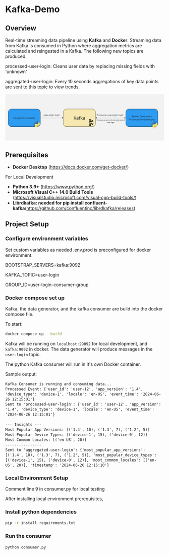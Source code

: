 # Kafka-Demo

## Overview
Real-time streaming data pipeline using **Kafka** and **Docker**. Streaming data from Kafka is consumed in Python where aggregation metrics are calculated and reingested in a Kafka. The following new topics are produced:

processed-user-login:
Cleans user data by replacing missing fields with 'unknown'

aggregated-user-login:
Every 10 seconds aggregations of key data points are sent to this topic to view trends.

![Technical Diagram](technical_diagram.jpg)

## Prerequisites

- **Docker Desktop** (https://docs.docker.com/get-docker/)

For Local Development
- **Python 3.9+** (https://www.python.org/)
- **Microsoft Visual C++ 14.0 Build Tools** (https://visualstudio.microsoft.com/visual-cpp-build-tools/)
- **Librdkafka: needed for pip install confluent-kafka**(https://github.com/confluentinc/librdkafka/releases)

## Project Setup

### Configure environment variables
Set custom variables as needed .env.prod is preconfigured for docker environment.

BOOTSTRAP_SERVERS=kafka:9092

KAFKA_TOPIC=user-login

GROUP_ID=user-login-consumer-group

### Docker compose set up
Kafka, the data generator, and the kafka consumer are build into the docker compose file.

To start:

```bash
docker compose up --build
```

Kafka will be running on `localhost:29092` for local development, and `kafka:9092` in docker. The data generator will produce messages in the `user-login` topic.

The python Kafka consumer will run in it's own Docker container.

Sample output:

```
Kafka Consumer is running and consuming data...
Processed Event: {'user_id': 'user-12', 'app_version': '1.4', 'device_type': 'device-1', 'locale': 'en-US', 'event_time': '2024-06-26 12:15:01'}
Sent to 'processed-user-login': {'user_id': 'user-12', 'app_version': '1.4', 'device_type': 'device-1', 'locale': 'en-US', 'event_time': '2024-06-26 12:15:01'}

--- Insights ---
Most Popular App Versions: [('1.4', 10), ('1.3', 7), ('1.2', 5)]
Most Popular Device Types: [('device-1', 15), ('device-0', 12)]
Most Common Locales: [('en-US', 20)]
----------------
Sent to 'aggregated-user-login': {'most_popular_app_versions': [('1.4', 10), ('1.3', 7), ('1.2', 5)], 'most_popular_device_types': [('device-1', 15), ('device-0', 12)], 'most_common_locales': [('en-US', 20)], 'timestamp': '2024-06-26 12:15:10'}
```

### Local Environment Setup

Comment line 9 in consumer.py for local testing

After installing local environment prerequisites,

### Install python dependencies

```bash
pip -r install requirements.txt
```

### Run the consumer

```bash
python consumer.py
```